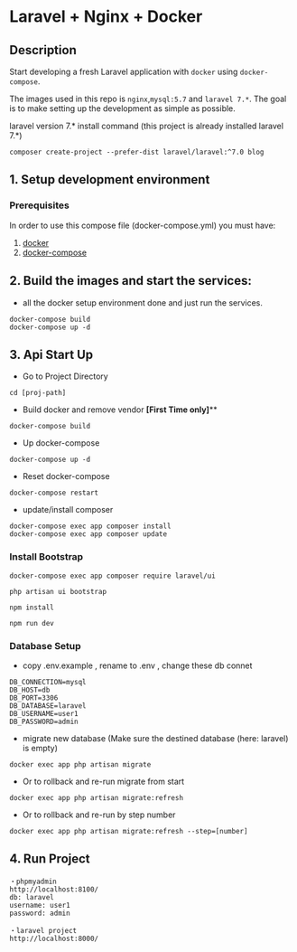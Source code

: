 # Laravel + Nginx + Docker

## Description
Start developing a fresh Laravel application with `docker` using `docker-compose`.

The images used in this repo is `nginx`,`mysql:5.7` and `laravel 7.*`. 
The goal is to make setting up the development as simple as possible.

laravel version 7.* install command
(this project is already installed laravel 7.*)
```
composer create-project --prefer-dist laravel/laravel:^7.0 blog
```

## 1. Setup development environment
### Prerequisites
In order to use this compose file (docker-compose.yml) you must have:

1. [docker](https://docs.docker.com/engine/installation/)
1. [docker-compose](https://docs.docker.com/compose/install/)

## 2. Build the images and start the services:
* all the docker setup environment done and just run the services.
```
docker-compose build
docker-compose up -d
```

## 3. Api Start Up
* Go to Project Directory
```
cd [proj-path]
```

* Build docker and remove vendor **[First Time only]****
```
docker-compose build
```

* Up docker-compose
```
docker-compose up -d
```

* Reset docker-compose
```
docker-compose restart
```

* update/install composer
```
docker-compose exec app composer install
docker-compose exec app composer update
```

### Install Bootstrap
```
docker-compose exec app composer require laravel/ui

php artisan ui bootstrap

npm install

npm run dev
```

### Database Setup

* copy .env.example , rename to .env , change these db connet
```
DB_CONNECTION=mysql
DB_HOST=db
DB_PORT=3306
DB_DATABASE=laravel
DB_USERNAME=user1
DB_PASSWORD=admin
```

* migrate new database (Make sure the destined database (here: laravel) is empty)
```
docker exec app php artisan migrate
```

* Or to rollback and re-run migrate from start
```
docker exec app php artisan migrate:refresh
```

* Or to rollback and re-run by step number
```
docker exec app php artisan migrate:refresh --step=[number]
```

## 4. Run Project 
```
・phpmyadmin
http://localhost:8100/
db: laravel
username: user1
password: admin

・laravel project
http://localhost:8000/
```
